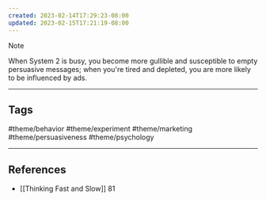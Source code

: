 ```yaml
---
created: 2023-02-14T17:29:23-08:00
updated: 2023-02-15T17:21:19-08:00
---
```


> [!NOTE]
> When System 2 is busy, you become more gullible and susceptible to empty persuasive messages; when you're tired and depleted, you are more likely to be influenced by ads.

---
## Tags
#theme/behavior #theme/experiment #theme/marketing #theme/persuasiveness #theme/psychology 

---
## References
- [[Thinking Fast and Slow]] 81